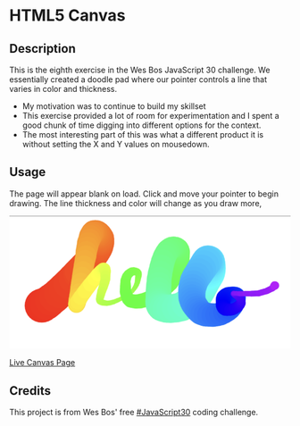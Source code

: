 # HTML5 Canvas

## Description

This is the eighth exercise in the Wes Bos JavaScript 30 challenge. We essentially created a doodle pad where our pointer controls a line that varies in color and thickness.

- My motivation was to continue to build my skillset
- This exercise provided a lot of room for experimentation and I spent a good chunk of time digging into different options for the context.
- The most interesting part of this was what a different product it is without setting the X and Y values on mousedown.

## Usage

The page will appear blank on load. Click and move your pointer to begin drawing. The line thickness and color will change as you draw more,

![Canvas Screenshot](./canvas_SS.png)

[Live Canvas Page](https://katemcro.github.io/canvasJS30_08/)

## Credits

This project is from Wes Bos' free [#JavaScript30](https://javascript30.com/) coding challenge.

